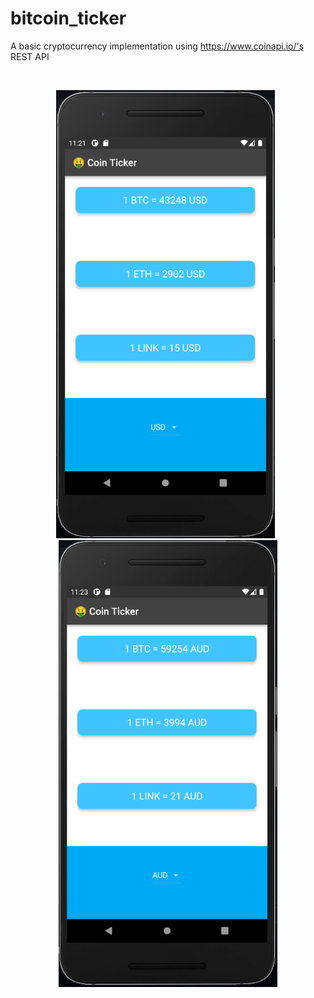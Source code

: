 # bitcoin_ticker

A basic cryptocurrency implementation using https://www.coinapi.io/'s  REST API

<br>
<p align="center">
  <img src="images\bitcoin_ticker_1_1.png" width="350" alt="bitcoin_ticker_1_1.png">
  <span> &nbsp </span>
  <img src="images\bitcoin_ticker_1_2.png" width="350" alt="bitcoin_ticker_1_2.png">
  
</p>